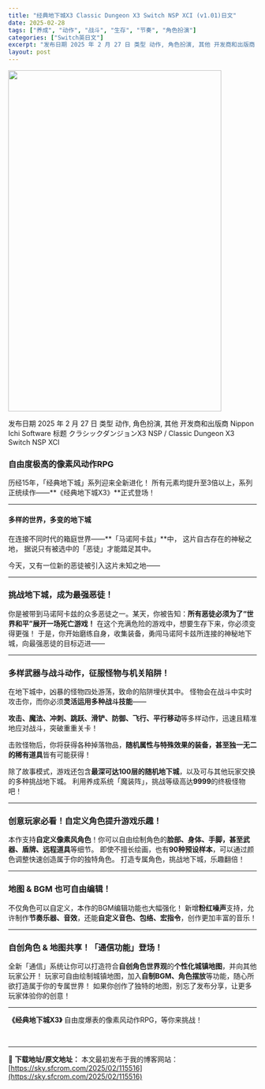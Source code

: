 ```yaml
---
title: "经典地下城X3 Classic Dungeon X3 Switch NSP XCI (v1.01)日文"
date: 2025-02-28
tags: ["养成", "动作", "战斗", "生存", "节奏", "角色扮演"]
categories: ["Switch英日文"]
excerpt: "发布日期 2025 年 2 月 27 日 类型 动作, 角色扮演, 其他 开发商和出版商 Nippon Ichi Software 标题 クラシックダンジョンX3 NSP / Classic Dungeon X3 Switch NSP XCI 自由度极高的像素风动作RPG 历经15年，「经典地下城」&hellip;"
layout: post
---
```


<img class="aligncenter size-full wp-image-115495" src="https://sky.sfcrom.com/wp-content/uploads/2025/02/2025022804021960.webp" alt="" width="432" height="692" />

发布日期 2025 年 2 月 27 日
类型 动作, 角色扮演, 其他
开发商和出版商 Nippon Ichi Software
标题 クラシックダンジョンX3 NSP / Classic Dungeon X3 Switch NSP XCI
<h3><strong>自由度极高的像素风动作RPG</strong></h3>
历经15年，「经典地下城」系列迎来全新进化！
所有元素均提升至3倍以上，系列正统续作——**《经典地下城X3》**正式登场！

<hr />

<h4><strong>多样的世界，多变的地下城</strong></h4>
在连接不同时代的箱庭世界——**「马诺阿卡兹」**中，
这片自古存在的神秘之地，
据说只有被选中的「恶徒」才能踏足其中。

今天，又有一位新的恶徒被引入这片未知之地——

<hr />

<h3><strong>挑战地下城，成为最强恶徒！</strong></h3>
你是被带到马诺阿卡兹的众多恶徒之一。某天，你被告知：<strong>所有恶徒必须为了“世界和平”展开一场死亡游戏！</strong>
在这个充满危险的游戏中，想要生存下来，你必须变得更强！
于是，你开始磨练自身，收集装备，勇闯马诺阿卡兹所连接的神秘地下城，向最强恶徒的目标迈进——

<hr />

<h3><strong>多样武器与战斗动作，征服怪物与机关陷阱！</strong></h3>
在地下城中，凶暴的怪物四处游荡，致命的陷阱埋伏其中。
怪物会在战斗中实时攻击你，而你必须<strong>灵活运用多种战斗技能</strong>——

<strong>攻击、魔法、冲刺、跳跃、滑铲、防御、飞行、平行移动</strong>等多样动作，迅速且精准地应对战斗，突破重重关卡！

击败怪物后，你将获得各种掉落物品，<strong>随机属性与特殊效果的装备，甚至独一无二的稀有道具</strong>皆有可能获得！

除了故事模式，游戏还包含<strong>最深可达100层的随机地下城</strong>，以及可与其他玩家交换的多种挑战地下城。
利用养成系统「魔装阵」，挑战等级高达<strong>9999</strong>的终极怪物吧！

<hr />

<h3><strong>创意玩家必看！自定义角色提升游戏乐趣！</strong></h3>
本作支持<strong>自定义像素风角色</strong>！你可以自由绘制角色的<strong>脸部、身体、手脚，甚至武器、盾牌、远程道具</strong>等细节。
即使不擅长绘画，也有<strong>90种预设样本</strong>，可以通过颜色调整快速创造属于你的独特角色。
打造专属角色，挑战地下城，乐趣翻倍！

<hr />

<h3><strong>地图 &amp; BGM 也可自由编辑！</strong></h3>
不仅角色可以自定义，本作的BGM编辑功能也大幅强化！
新增<strong>粉红噪声</strong>支持，允许制作<strong>节奏乐器、音效</strong>，还能<strong>自定义音色、包络、宏指令</strong>，创作更加丰富的音乐！

<hr />

<h3><strong>自创角色 &amp; 地图共享！「通信功能」登场！</strong></h3>
全新「通信」系统让你可以打造符合<strong>自创角色世界观</strong>的<strong>个性化城镇地图</strong>，并向其他玩家公开！
玩家可自由绘制城镇地图，加入<strong>自制BGM、角色摆放</strong>等功能，随心所欲打造属于你的专属世界！
如果你创作了独特的地图，别忘了发布分享，让更多玩家体验你的创意！

<hr />

<strong>《经典地下城X3》</strong>
自由度爆表的像素风动作RPG，等你来挑战！

&nbsp;

---
📖 **下载地址/原文地址：** 本文最初发布于我的博客网站：[https://sky.sfcrom.com/2025/02/115516](https://sky.sfcrom.com/2025/02/115516)
